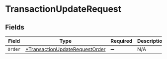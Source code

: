 # TransactionUpdateRequest


## Fields

| Field                                                                                  | Type                                                                                   | Required                                                                               | Description                                                                            |
| -------------------------------------------------------------------------------------- | -------------------------------------------------------------------------------------- | -------------------------------------------------------------------------------------- | -------------------------------------------------------------------------------------- |
| `Order`                                                                                | [*TransactionUpdateRequestOrder](../../models/shared/transactionupdaterequestorder.md) | :heavy_minus_sign:                                                                     | N/A                                                                                    |